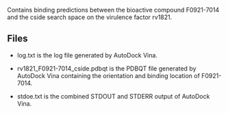 Contains binding predictions between the bioactive compound F0921-7014 and the cside search space on the virulence factor rv1821.

## Files

- log.txt is the log file generated by AutoDock Vina.

- rv1821_F0921-7014_cside.pdbqt is the PDBQT file generated by AutoDock Vina containing the orientation and binding location of F0921-7014.

- stdoe.txt is the combined STDOUT and STDERR output of AutoDock Vina.

